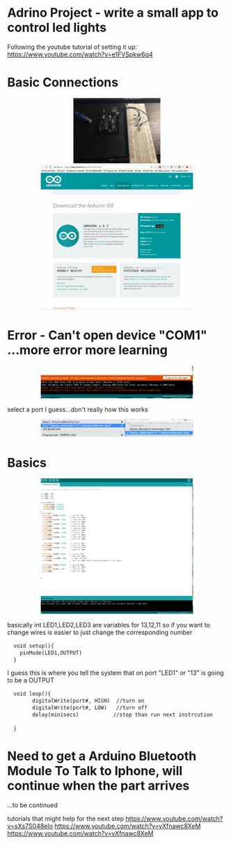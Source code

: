 # Adrino Project - write a small app to control led lights


Following the youtube tutorial of setting it up:
https://www.youtube.com/watch?v=e1FVSpkw6q4

#  Basic Connections

<p align="center">
  <img src="https://github.com/ericyu423/MasterOneConceptPerDay/blob/master/ardino/step1.JPG" width="200"/>
  <img src="https://github.com/ericyu423/MasterOneConceptPerDay/blob/master/ardino/step2.png" width="350"/>
</p>


# Error - Can't open device "COM1" ...more error more learning

<p align="center">
  <img src="https://github.com/ericyu423/MasterOneConceptPerDay/blob/master/ardino/step3.png" width="350"/>
</p>


select a port I guess...don't really how this works

<p align="center">
  <img src="https://github.com/ericyu423/MasterOneConceptPerDay/blob/master/ardino/step4.png" width="350"/>
</p>


# Basics 

<p align="center">
  <img src="https://github.com/ericyu423/MasterOneConceptPerDay/blob/master/ardino/step5.png" width="350"/>
</p>

basically int LED1,LED2,LED3 are variables for 13,12,11 so if you want to change wires is easier to just
change the corresponding number

      void setup(){
        pinMode(LED1,OUTPUT)
      }

I guess this is where you tell the system that on port "LED1" or "13" is going to be a OUTPUT

      void loop(){
            digitalWrite(port#, HIGH)  //turn on
            digitalWrite(port#, LOW)   //turn off
            delay(minisecs)           //stop than run next instrcution

      }
      
      
  
# Need to get a Arduino Bluetooth Module To Talk to Iphone, will continue when the part arrives 

...to be continued

tutorials that might help for the next step
https://www.youtube.com/watch?v=sXs7S048eIo
https://www.youtube.com/watch?v=vXfnawc8XeM
https://www.youtube.com/watch?v=vXfnawc8XeM
